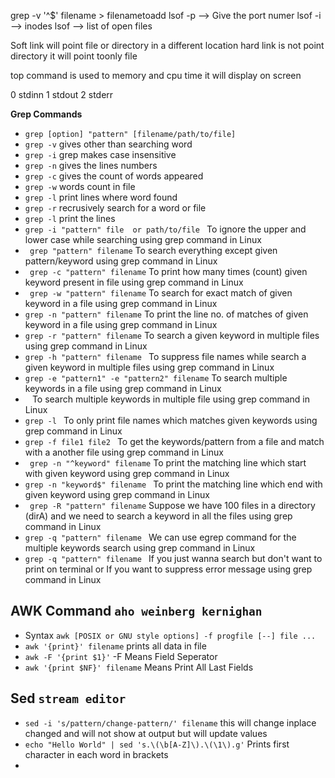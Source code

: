 grep -v '^$' filename > filenametoadd
lsof -p --> Give the port numer
lsof -i --> inodes
lsof --> list of open files

Soft link will point file or directory in a different location
hard link is not point directory it will point toonly file 

top command is used to memory and cpu time it will display on screen

0 stdinn
1 stdout
2 stderr

**Grep Commands**
- `grep [option] "pattern" [filename/path/to/file]`
- `grep -v` gives other than searching word 
- `grep -i` grep makes case insensitive
- `grep -n` gives the lines numbers
- `grep -c` gives the count of words appeared
- `grep -w` words count in file
- `grep -l` print lines where word found
- `grep -r` recrusively search for a word or file
- `grep -l` print the lines 
- `grep -i "pattern" file  or path/to/file ` To ignore the upper and lower case while searching using grep command in Linux
- ` grep "pattern" filename` To search everything except given pattern/keyword using grep command in Linux
- ` grep -c "pattern" filename` To print how many times (count) given keyword present in file using grep command in Linux
- ` grep -w "pattern" filename` To search for exact match of given keyword in a file using grep command in Linux
- ` grep -n "pattern" filename ` To print the line no. of matches of given keyword in a file using grep command in Linux
- ` grep -r "pattern" filename ` To search a given keyword in multiple files using grep command in Linux
- `grep -h "pattern" filename ` To suppress file names while search a given keyword in multiple files using grep command in Linux
- `grep -e "pattern1" -e "pattern2" filename` To search multiple keywords in a file using grep command in Linux
- ` ` To search multiple keywords in multiple file using grep command in Linux
- `grep -l ` To only print file names which matches given keywords using grep command in Linux
- `grep -f file1 file2 ` To get the keywords/pattern from a file and match with a another file using grep command in Linux
- ` grep -n "^keyword" filename` To print the matching line which start with given keyword using grep command in Linux
- `grep -n "keyword$" filename ` To print the matching line which end with given keyword using grep command in Linux
- ` grep -R "pattern" filename` Suppose we have 100 files in a directory (dirA) and we need to search a keyword in all the files using grep command in Linux
- `grep -q "pattern" filename ` We can use egrep command for the multiple keywords search using grep command in Linux
- `grep -q "pattern" filename ` If you just wanna search but don't want to print on terminal or If you want to suppress error message using grep command in Linux

## AWK Command `aho weinberg kernighan`
- Syntax `awk [POSIX or GNU style options] -f progfile [--] file ...`
- `awk '{print}' filename` prints all data in file
- `awk -F '{print $1}'` -F Means Field Seperator
- `awk '{print $NF}' filename` Means Print All Last Fields

## Sed `stream editor`
- `sed -i 's/pattern/change-pattern/' filename` this will change inplace changed and will not show at output but will update values
-  `echo "Hello World" | sed 's.\(\b[A-Z]\).\(\1\).g'` Prints first character in each word in brackets
-  



